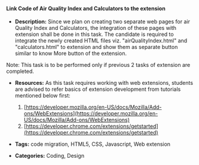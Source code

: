 #### Link Code of Air Quality Index and Calculators to the extension


- **Description:**
Since we plan on creating two separate web pages for air Quality Index and Calculators, the integration of these pages with extension shall be done in this task. The candidate is required to integrate the newly created HTML files viz. "airQualityIndex.html" and "calculators.html" to extension and show them as separate button similar to know More button of the extension.

Note: This task is to be performed only if previous 2 tasks of extension are completed.

- **Resources:**
As this task requires working with web extensions, students are advised to refer basics of extension development from tutorials mentioned below first:

  1. [https://developer.mozilla.org/en-US/docs/Mozilla/Add-ons/WebExtensions](https://developer.mozilla.org/en-US/docs/Mozilla/Add-ons/WebExtensions)
  2. [https://developer.chrome.com/extensions/getstarted](https://developer.chrome.com/extensions/getstarted)
- **Tags:** code migration, HTML5, CSS, Javascript, Web extension

- **Categories:** Coding, Design






